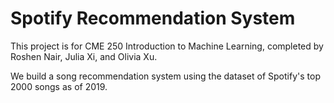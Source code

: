 # Spotify Recommendation System
This project is for CME 250 Introduction to Machine Learning, completed by Roshen Nair, Julia Xi, and Olivia Xu.

We build a song recommendation system using the dataset of Spotify's top 2000 songs as of 2019.